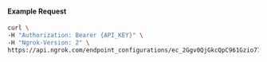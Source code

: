 
#### Example Request
```bash
curl \
-H "Authorization: Bearer {API_KEY}" \
-H "Ngrok-Version: 2" \
https://api.ngrok.com/endpoint_configurations/ec_2Ggv0QjGkcQpC961Gzio77eENhG/oauth
